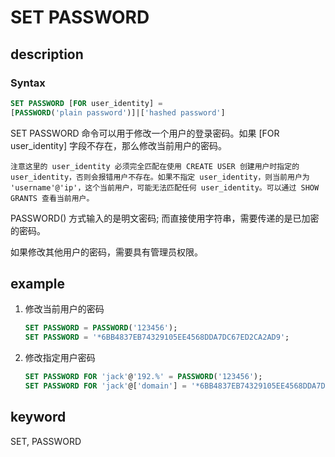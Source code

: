 # SET PASSWORD

## description

### Syntax

```SQL
SET PASSWORD [FOR user_identity] =
[PASSWORD('plain password')]|['hashed password']
```

SET PASSWORD 命令可以用于修改一个用户的登录密码。如果 [FOR user_identity] 字段不存在，那么修改当前用户的密码。

```plain text
注意这里的 user_identity 必须完全匹配在使用 CREATE USER 创建用户时指定的 user_identity，否则会报错用户不存在。如果不指定 user_identity，则当前用户为 'username'@'ip'，这个当前用户，可能无法匹配任何 user_identity。可以通过 SHOW GRANTS 查看当前用户。
```

PASSWORD() 方式输入的是明文密码; 而直接使用字符串，需要传递的是已加密的密码。

如果修改其他用户的密码，需要具有管理员权限。

## example

1. 修改当前用户的密码

    ```SQL
    SET PASSWORD = PASSWORD('123456');
    SET PASSWORD = '*6BB4837EB74329105EE4568DDA7DC67ED2CA2AD9';
    ```

2. 修改指定用户密码

    ```SQL
    SET PASSWORD FOR 'jack'@'192.%' = PASSWORD('123456');
    SET PASSWORD FOR 'jack'@['domain'] = '*6BB4837EB74329105EE4568DDA7DC67ED2CA2AD9';
    ```

## keyword

SET, PASSWORD

